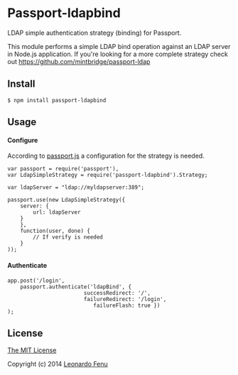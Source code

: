 Passport-ldapbind
=================

LDAP simple authentication strategy (binding) for Passport.

This module performs a simple LDAP bind operation against an LDAP server in Node.js application.
If you're looking for a more complete strategy check out https://github.com/mintbridge/passport-ldap

## Install

    $ npm install passport-ldapbind

## Usage

#### Configure

According to [passport.js](http://http://passportjs.org/) a configuration for the strategy is needed.

    var passport = require('passport'),
    var LdapSimpleStrategy = require('passport-ldapbind').Strategy;

    var ldapServer = "ldap://myldapserver:389";

    passport.use(new LdapSimpleStrategy({
        server: {
            url: ldapServer
        }
        },
        function(user, done) {
            // If verify is needed
        }
    ));

#### Authenticate 

    app.post('/login', 
        passport.authenticate('ldapBind', { 
                            successRedirect: '/',
                            failureRedirect: '/login', 
                               failureFlash: true })
    );



## License

[The MIT License](http://opensource.org/licenses/MIT)

Copyright (c) 2014 [Leonardo Fenu](http://blog.genialeo.it)
